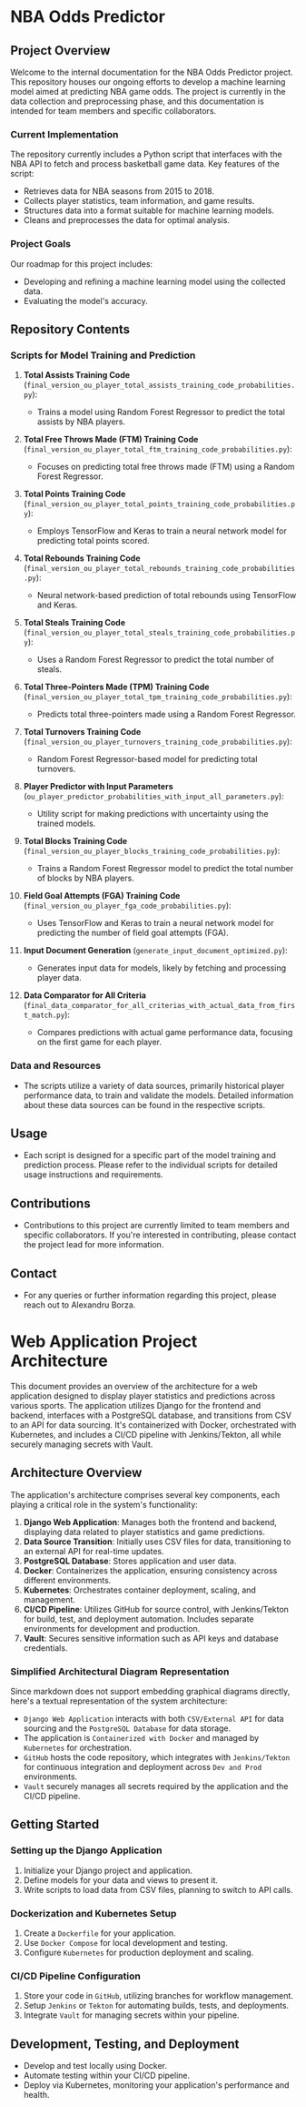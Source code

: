 # NBA Odds Predictor
## Project Overview

Welcome to the internal documentation for the NBA Odds Predictor project. This repository houses our ongoing efforts to develop a machine learning model aimed at predicting NBA game odds. The project is currently in the data collection and preprocessing phase, and this documentation is intended for team members and specific collaborators.

### Current Implementation

The repository currently includes a Python script that interfaces with the NBA API to fetch and process basketball game data. Key features of the script:

- Retrieves data for NBA seasons from 2015 to 2018.
- Collects player statistics, team information, and game results.
- Structures data into a format suitable for machine learning models.
- Cleans and preprocesses the data for optimal analysis.

### Project Goals

Our roadmap for this project includes:

- Developing and refining a machine learning model using the collected data.
- Evaluating the model's accuracy.

## Repository Contents

### Scripts for Model Training and Prediction

1. **Total Assists Training Code** (`final_version_ou_player_total_assists_training_code_probabilities.py`):
   - Trains a model using Random Forest Regressor to predict the total assists by NBA players.

2. **Total Free Throws Made (FTM) Training Code** (`final_version_ou_player_total_ftm_training_code_probabilities.py`):
   - Focuses on predicting total free throws made (FTM) using a Random Forest Regressor.

3. **Total Points Training Code** (`final_version_ou_player_total_points_training_code_probabilities.py`):
   - Employs TensorFlow and Keras to train a neural network model for predicting total points scored.

4. **Total Rebounds Training Code** (`final_version_ou_player_total_rebounds_training_code_probabilities.py`):
   - Neural network-based prediction of total rebounds using TensorFlow and Keras.

5. **Total Steals Training Code** (`final_version_ou_player_total_steals_training_code_probabilities.py`):
   - Uses a Random Forest Regressor to predict the total number of steals.

6. **Total Three-Pointers Made (TPM) Training Code** (`final_version_ou_player_total_tpm_training_code_probabilities.py`):
   - Predicts total three-pointers made using a Random Forest Regressor.

7. **Total Turnovers Training Code** (`final_version_ou_player_turnovers_training_code_probabilities.py`):
   - Random Forest Regressor-based model for predicting total turnovers.

8. **Player Predictor with Input Parameters** (`ou_player_predictor_probabilities_with_input_all_parameters.py`):
   - Utility script for making predictions with uncertainty using the trained models.

9. **Total Blocks Training Code** (`final_version_ou_player_blocks_training_code_probabilities.py`):
    - Trains a Random Forest Regressor model to predict the total number of blocks by NBA players.

10. **Field Goal Attempts (FGA) Training Code** (`final_version_ou_player_fga_code_probabilities.py`):
    - Uses TensorFlow and Keras to train a neural network model for predicting the number of field goal attempts (FGA).

11. **Input Document Generation** (`generate_input_document_optimized.py`):
    - Generates input data for models, likely by fetching and processing player data.

12. **Data Comparator for All Criteria** (`final_data_comparator_for_all_criterias_with_actual_data_from_first_match.py`):
    - Compares predictions with actual game performance data, focusing on the first game for each player.

### Data and Resources

- The scripts utilize a variety of data sources, primarily historical player performance data, to train and validate the models. Detailed information about these data sources can be found in the respective scripts.

## Usage

- Each script is designed for a specific part of the model training and prediction process. Please refer to the individual scripts for detailed usage instructions and requirements.

## Contributions

- Contributions to this project are currently limited to team members and specific collaborators. If you're interested in contributing, please contact the project lead for more information.

## Contact

- For any queries or further information regarding this project, please reach out to Alexandru Borza.

# Web Application Project Architecture

This document provides an overview of the architecture for a web application designed to display player statistics and predictions across various sports. The application utilizes Django for the frontend and backend, interfaces with a PostgreSQL database, and transitions from CSV to an API for data sourcing. It's containerized with Docker, orchestrated with Kubernetes, and includes a CI/CD pipeline with Jenkins/Tekton, all while securely managing secrets with Vault.

## Architecture Overview

The application's architecture comprises several key components, each playing a critical role in the system's functionality:

1. **Django Web Application**: Manages both the frontend and backend, displaying data related to player statistics and game predictions.
2. **Data Source Transition**: Initially uses CSV files for data, transitioning to an external API for real-time updates.
3. **PostgreSQL Database**: Stores application and user data.
4. **Docker**: Containerizes the application, ensuring consistency across different environments.
5. **Kubernetes**: Orchestrates container deployment, scaling, and management.
6. **CI/CD Pipeline**: Utilizes GitHub for source control, with Jenkins/Tekton for build, test, and deployment automation. Includes separate environments for development and production.
7. **Vault**: Secures sensitive information such as API keys and database credentials.

### Simplified Architectural Diagram Representation

Since markdown does not support embedding graphical diagrams directly, here's a textual representation of the system architecture:

- `Django Web Application` interacts with both `CSV/External API` for data sourcing and the `PostgreSQL Database` for data storage.
- The application is `Containerized with Docker` and managed by `Kubernetes` for orchestration.
- `GitHub` hosts the code repository, which integrates with `Jenkins/Tekton` for continuous integration and deployment across `Dev and Prod` environments.
- `Vault` securely manages all secrets required by the application and the CI/CD pipeline.

## Getting Started

### Setting up the Django Application

1. Initialize your Django project and application.
2. Define models for your data and views to present it.
3. Write scripts to load data from CSV files, planning to switch to API calls.

### Dockerization and Kubernetes Setup

1. Create a `Dockerfile` for your application.
2. Use `Docker Compose` for local development and testing.
3. Configure `Kubernetes` for production deployment and scaling.

### CI/CD Pipeline Configuration

1. Store your code in `GitHub`, utilizing branches for workflow management.
2. Setup `Jenkins` or `Tekton` for automating builds, tests, and deployments.
3. Integrate `Vault` for managing secrets within your pipeline.

## Development, Testing, and Deployment

- Develop and test locally using Docker.
- Automate testing within your CI/CD pipeline.
- Deploy via Kubernetes, monitoring your application's performance and health.
